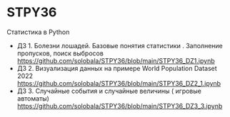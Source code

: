 # STPY36
Статистика в Python

* ДЗ 1. Болезни лошадей. Базовые понятия статистики . Заполнение пропусков, поиск выбросов https://github.com/solobala/STPY36/blob/main/STPY36_DZ1.ipynb
* ДЗ 2. Визуализация данных на примере World Population Dataset 2022 https://github.com/solobala/STPY36/blob/main/STPY36_DZ2_1.ipynb
* ДЗ 3. Случайные события и случайные величины ( игровые автоматы) https://github.com/solobala/STPY36/blob/main/STPY36_DZ3_3.ipynb
